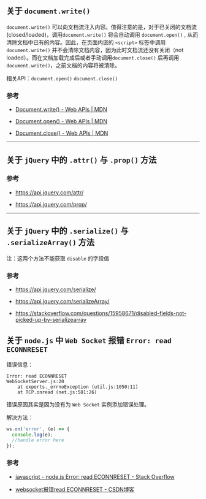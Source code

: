 ## 关于 `document.write()`

`document.write()` 可以向文档流注入内容。值得注意的是，对于已关闭的文档流(closed/loaded)，调用`document.write()` 将会自动调用 `document.open()` , 从而清除文档中已有的内容。因此，在页面内嵌的 `<script>` 标签中调用`document.write()` 并不会清除文档内容，因为此时文档流还没有关闭（not loaded）。而在文档加载完成后或者手动调用`document.close()` 后再调用`document.write()`，之前文档的内容将被清除。

相关API：`document.open()` `document.close()`

### 参考

- [Document.write() - Web APIs | MDN](https://developer.mozilla.org/en-US/docs/Web/API/Document/write)

- [Document.open() - Web APIs | MDN](https://developer.mozilla.org/en-US/docs/Web/API/Document/open)

- [Document.close() - Web APIs | MDN](https://developer.mozilla.org/en-US/docs/Web/API/Document/close)

---

## 关于 `jQuery` 中的 `.attr()` 与 `.prop()` 方法

### 参考

- https://api.jquery.com/attr/

- https://api.jquery.com/prop/

---

## 关于 `jQuery` 中的 `.serialize()` 与 `.serializeArray()` 方法

注：这两个方法不能获取 `disable` 的字段值

### 参考

- https://api.jquery.com/serialize/

- https://api.jquery.com/serializeArray/

- https://stackoverflow.com/questions/15958671/disabled-fields-not-picked-up-by-serializearray

## 关于 `node.js` 中 `Web Socket` 报错 `Error: read ECONNRESET`

错误信息：

```text
Error: read ECONNRESET
WebSocketServer.js:20
	at exports._errnoException (util.js:1050:11)
	at TCP.onread (net.js:581:26)
```

错误原因其实是因为没有为 `Web Socket` 实例添加错误处理。

解决方法：
```JavaScript
ws.on('error', (e) => {
  console.log(e);
  //handle error here
});
```

### 参考

- [javascript - node.js Error: read ECONNRESET - Stack Overflow](https://stackoverflow.com/questions/31501038/node-js-error-read-econnreset)

- [websocket报错read ECONNRESET - CSDN博客](http://blog.csdn.net/a19891024/article/details/72901479)
